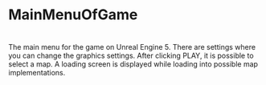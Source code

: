 # MainMenuOfGame
#
The main menu for the game on Unreal Engine 5. 
There are settings where you can change the graphics settings. 
After clicking PLAY, it is possible to select a map. 
A loading screen is displayed while loading into possible map implementations.
 
